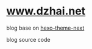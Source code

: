 www.dzhai.net
===============

blog base on [hexo-theme-next](https://github.com/iissnan/hexo-theme-next)


blog source code
#
